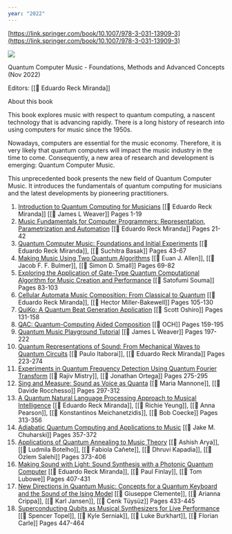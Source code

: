 ```yaml
---
year: "2022"
---
```


[https://link.springer.com/book/10.1007/978-3-031-13909-3](https://link.springer.com/book/10.1007/978-3-031-13909-3)

![](https://user-images.githubusercontent.com/18335360/256076062-e33bcb01-7e67-4fe7-b1f0-b8de215beab6.png)

Quantum Computer Music - Foundations, Methods and Advanced Concepts (Nov 2022)

Editors: [[👤 Eduardo Reck Miranda]]

About this book

This book explores music with respect to quantum computing, a nascent technology that is advancing rapidly. There is a long history of research into using computers for music since the 1950s.

Nowadays, computers are essential for the music economy. Therefore, it is very likely that quantum computers will impact the music industry in the time to come. Consequently, a new area of research and development is emerging: Quantum Computer Music.

This unprecedented book presents the new field of Quantum Computer Music. It introduces the fundamentals of quantum computing for musicians and the latest developments by pioneering practitioners.

1. [Introduction to Quantum Computing for Musicians](https://link.springer.com/chapter/10.1007/978-3-031-13909-3_1) [[👤 Eduardo Reck Miranda]] [[👤 James L Weaver]] Pages 1-19
2. [Music Fundamentals for Computer Programmers: Representation, Parametrization and Automation](https://link.springer.com/chapter/10.1007/978-3-031-13909-3_2) [[👤 Eduardo Reck Miranda]] Pages 21-42
3. [Quantum Computer Music: Foundations and Initial Experiments](https://link.springer.com/chapter/10.1007/978-3-031-13909-3_3) [[👤 Eduardo Reck Miranda]], [[👤 Suchitra Basak]] Pages 43-67
4. [Making Music Using Two Quantum Algorithms](https://link.springer.com/chapter/10.1007/978-3-031-13909-3_4) [[👤 Euan J. Allen]], [[👤 Jacob F. F. Bulmer]], [[👤 Simon D. Small]] Pages 69-82
5. [Exploring the Application of Gate-Type Quantum Computational Algorithm for Music Creation and Performance](https://link.springer.com/chapter/10.1007/978-3-031-13909-3_5) [[👤 Satofumi Souma]] Pages 83-103
6. [Cellular Automata Music Composition: From Classical to Quantum](https://link.springer.com/chapter/10.1007/978-3-031-13909-3_6) [[👤 Eduardo Reck Miranda]], [[👤 Hector Miller-Bakewell]] Pages 105-130
7. [QuiKo: A Quantum Beat Generation Application](https://link.springer.com/chapter/10.1007/978-3-031-13909-3_7) [[👤 Scott Oshiro]] Pages 131-158
8. [QAC: Quantum-Computing Aided Composition](https://link.springer.com/chapter/10.1007/978-3-031-13909-3_8) [[👤 OCH]] Pages 159-195
9. [Quantum Music Playground Tutorial](https://link.springer.com/chapter/10.1007/978-3-031-13909-3_9) [[👤 James L Weaver]] Pages 197-222
10. [Quantum Representations of Sound: From Mechanical Waves to Quantum Circuits](https://link.springer.com/chapter/10.1007/978-3-031-13909-3_10) [[👤 Paulo Itaborai]], [[👤 Eduardo Reck Miranda]] Pages 223-274
11. [Experiments in Quantum Frequency Detection Using Quantum Fourier Transform](https://link.springer.com/chapter/10.1007/978-3-031-13909-3_11) [[👤 Rajiv Mistry]], [[👤 Jonathan Ortega]] Pages 275-295
12. [Sing and Measure: Sound as Voice as Quanta](https://link.springer.com/chapter/10.1007/978-3-031-13909-3_12) [[👤 Maria Mannone]], [[👤 Davide Rocchesso]] Pages 297-312
13. [A Quantum Natural Language Processing Approach to Musical Intelligence](https://link.springer.com/chapter/10.1007/978-3-031-13909-3_13) [[👤 Eduardo Reck Miranda]], [[👤 Richie Yeung]], [[👤 Anna Pearson]], [[👤 Konstantinos Meichanetzidis]], [[👤 Bob Coecke]] Pages 313-356
14. [Adiabatic Quantum Computing and Applications to Music](https://link.springer.com/chapter/10.1007/978-3-031-13909-3_14) [[👤 Jake M. Chuharski]] Pages 357-372
15. [Applications of Quantum Annealing to Music Theory](https://link.springer.com/chapter/10.1007/978-3-031-13909-3_15) [[👤 Ashish Arya]], [[👤 Ludmila Botelho]], [[👤 Fabiola Cañete]], [[👤 Dhruvi Kapadia]], [[👤 Özlem Salehi]] Pages 373-406
16. [Making Sound with Light: Sound Synthesis with a Photonic Quantum Computer](https://link.springer.com/chapter/10.1007/978-3-031-13909-3_16) [[👤 Eduardo Reck Miranda]], [[👤 Paul Finlay]], [[👤 Tom Lubowe]] Pages 407-431
17. [New Directions in Quantum Music: Concepts for a Quantum Keyboard and the Sound of the Ising Model](https://link.springer.com/chapter/10.1007/978-3-031-13909-3_17) [[👤 Giuseppe Clemente]], [[👤 Arianna Crippa]], [[👤 Karl Jansen]], [[👤 Cenk Tüysüz]] Pages 433-445
18. [Superconducting Qubits as Musical Synthesizers for Live Performance](https://link.springer.com/chapter/10.1007/978-3-031-13909-3_18) [[👤 Spencer Topel]], [[👤 Kyle Serniak]], [[👤 Luke Burkhart]], [[👤 Florian Carle]] Pages 447-464